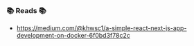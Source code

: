 ### 📚 Reads 📚

- https://medium.com/@khwsc1/a-simple-react-next-js-app-development-on-docker-6f0bd3f78c2c